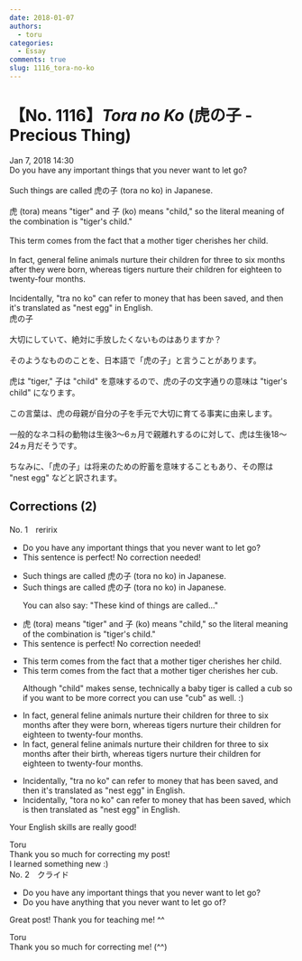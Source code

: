 ```yaml
---
date: 2018-01-07
authors:
  - toru
categories:
  - Essay
comments: true
slug: 1116_tora-no-ko
---
```


# 【No. 1116】<strong><em>Tora no Ko</strong></em> (虎の子 - Precious Thing)
<div class="date">Jan 7, 2018 14:30</div>
<div id="post"><div id="body_show_ori">
Do you have any important things that you never want to let go?<br/><br/>Such things are called 虎の子 (tora no ko) in Japanese.<br/><br/>虎 (tora) means "tiger" and 子 (ko) means "child," so the literal meaning of the combination is "tiger's child."<br/><br/>This term comes from the fact that a mother tiger cherishes her child.<br/><br/>In fact, general feline animals nurture their children for three to six months after they were born, whereas tigers nurture their children for eighteen to twenty-four months.<br/><br/>Incidentally, "tra no ko" can refer to money that has been saved, and then it's translated as "nest egg" in English.
</div></div>

<!-- more -->

<div id="post_ja"><div id="body_show_mo">
虎の子<br/><br/>大切にしていて、絶対に手放したくないものはありますか？<br/><br/>そのようなもののことを、日本語で「虎の子」と言うことがあります。<br/><br/>虎は "tiger," 子は "child" を意味するので、虎の子の文字通りの意味は "tiger's child" になります。<br/><br/>この言葉は、虎の母親が自分の子を手元で大切に育てる事実に由来します。<br/><br/>一般的なネコ科の動物は生後3～6ヵ月で親離れするのに対して、虎は生後18～24ヵ月だそうです。<br/><br/>ちなみに、「虎の子」は将来のための貯蓄を意味することもあり、その際は "nest egg" などと訳されます。
</div></div>

## Corrections (2)
<div id="block"><div class="first_name"> No. 1　<span class="just_name">reririx</span></div><div id="block2">
<ul class="correction_field">
<li class="incorrect">Do you have any important things that you never want to let go?</li>
<li class="corrected perfect">This sentence is perfect! No correction needed!</li>
</ul>
<ul class="correction_field">
<li class="incorrect">Such things are called 虎の子 (tora no ko) in Japanese.</li>
<li class="corrected correct">
Such things are called 虎の子 (tora no ko) in Japanese.
<p class="correction_comment">You can also say: "These kind of things are called..."</p>
</li>
</ul>
<ul class="correction_field">
<li class="incorrect">虎 (tora) means "tiger" and 子 (ko) means "child," so the literal meaning of the combination is "tiger's child."</li>
<li class="corrected perfect">This sentence is perfect! No correction needed!</li>
</ul>
<ul class="correction_field">
<li class="incorrect">This term comes from the fact that a mother tiger cherishes her child.</li>
<li class="corrected correct">
This term comes from the fact that a mother tiger cherishes her cub.
<p class="correction_comment">Although "child" makes sense, technically a baby tiger is called a cub so if you want to be more correct you can use "cub" as well. :)</p>
</li>
</ul>
<ul class="correction_field">
<li class="incorrect">In fact, general feline animals nurture their children for three to six months after they were born, whereas tigers nurture their children for eighteen to twenty-four months.</li>
<li class="corrected correct">
In fact, general feline animals nurture their children for three to six months after their birth, whereas tigers nurture their children for eighteen to twenty-four months.
</li>
</ul>
<ul class="correction_field">
<li class="incorrect">Incidentally, "tra no ko" can refer to money that has been saved, and then it's translated as "nest egg" in English.</li>
<li class="corrected correct">
Incidentally, "tora no ko" can refer to money that has been saved, which is then translated as "nest egg" in English.
</li>
</ul>
<p class="comment_small">
 Your English skills are really good!
</p>

</div><div class="name"><span class="just_name">Toru</span><br>
Thank you so much for correcting my post!<br/>I learned something new :)
</div>
</div>
<div id="block"><div class="first_name"> No. 2　<span class="just_name">クライド</span></div><div id="block2">
<ul class="correction_field">
<li class="incorrect">Do you have any important things that you never want to let go?</li>
<li class="corrected correct">
Do you have <span class="f_blue">anything</span> that you never want to let go <span class="f_blue">of</span>?
</li>
</ul>
<p class="comment_small">
 Great post! Thank you for teaching me! ^^
</p>

</div><div class="name"><span class="just_name">Toru</span><br>
Thank you so much for correcting me! (^^)
</div>
</div>
